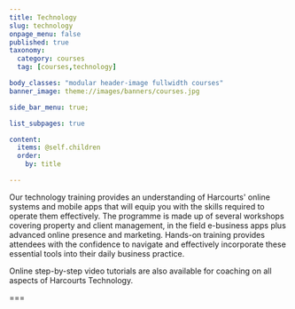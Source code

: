 ```yaml
---
title: Technology
slug: technology
onpage_menu: false
published: true
taxonomy:
  category: courses
  tag: [courses,technology]

body_classes: "modular header-image fullwidth courses"
banner_image: theme://images/banners/courses.jpg

side_bar_menu: true;

list_subpages: true

content:
  items: @self.children
  order:
    by: title

---
```


Our technology training provides an understanding of Harcourts' online systems and mobile apps that will equip you with the skills required to operate them effectively. The programme is made up of several workshops covering property and client management, in the field e-business apps plus advanced online presence and marketing. Hands-on training provides attendees with the confidence to navigate and effectively incorporate these essential tools into their daily business practice.

Online step-by-step video tutorials are also available for coaching on all aspects of Harcourts Technology.

===
